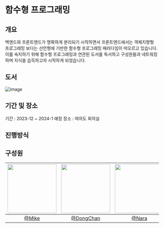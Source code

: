 # 함수형 프로그래밍

## 개요
백엔드와 프론트엔드가 명확하게 분리되기 시작하면서 프론트엔드에서는 객체지향형 프로그래밍 보다는 선언형에 기반한 함수형 프로그래밍 패러다임이 떠오르고 있습니다. 이를 숙지하기 위해 함수형 프로그래밍과 연관된 도서를 독서하고 구성원들과 네트워킹하며 지식을 습득하고자 시작하게 되었습니다.

## 도서

![image](https://github.com/Fn-Programming-Study/Fn-Programming-Record/assets/116826162/14df7450-9b5a-43fe-9332-ba3100c08720)

## 기간 및 장소
기간 : 2023-12 ~ 2024-1 예정
장소 : 여의도 회의실

## 진행방식


## 구성원

|   <img width="160px" src="https://avatars.githubusercontent.com/u/2849255?v=4" />  |<img width="160px" src="https://avatars.githubusercontent.com/u/109333130?v=4" />  |<img width="160px" src="https://avatars.githubusercontent.com/u/70143350?v=4" />  |<img width="160px" src="https://user-images.githubusercontent.com/116826162/236803962-73ff1ba3-63cf-46c7-93f9-22282f6f0746.jpeg" />  |
| :------------------------------------------------------------------------------: |:------------------------------------------------------------------------------: |:------------------------------------------------------------------------------: |:------------------------------------------------------------------------------: |
|   [@Mike](https://github.com/mg5566)   |   [@DongChan](https://github.com/chanshin0)   |  [@Nara](https://github.com/nara9709)   |  [@Mincho](https://github.com/chhw130)   |  
